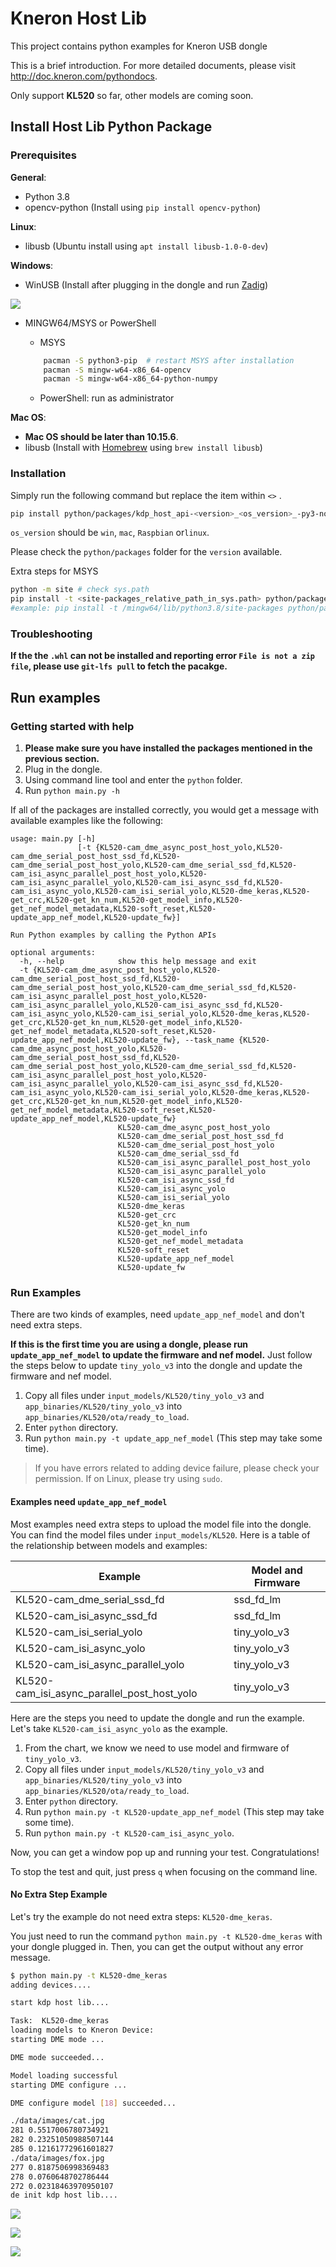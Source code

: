 # Kneron Host Lib

This project contains python examples for Kneron USB dongle

This is a brief introduction. For more detailed documents, please visit <http://doc.kneron.com/pythondocs>.

Only support **KL520** so far, other models are coming soon.

## Install Host Lib Python Package

### Prerequisites

**General**:

* Python 3.8
* opencv-python (Install using `pip install opencv-python`)

**Linux**:

* libusb (Ubuntu install using `apt install libusb-1.0-0-dev`)

**Windows**:

* WinUSB (Install after plugging in the dongle and run [Zadig](https://zadig.akeo.ie/))

![](docs/zadig.jpg)

* MINGW64/MSYS or PowerShell
    * MSYS
    ```bash
        pacman -S python3-pip  # restart MSYS after installation
        pacman -S mingw-w64-x86_64-opencv
        pacman -S mingw-w64-x86_64-python-numpy
    ```

    * PowerShell: run as administrator

**Mac OS**:

* **Mac OS should be later than 10.15.6**.
* libusb (Install with [Homebrew](https://brew.sh/) using `brew install libusb`)

### Installation

Simply run the following command but replace the item within `<>` .

```bash
pip install python/packages/kdp_host_api-<version>_<os_version>_-py3-none-any.whl
```

`os_version` should be `win`, `mac`, `Raspbian` or`linux`.

Please check the `python/packages` folder for the `version` available.

Extra steps for MSYS
```bash
python -m site # check sys.path
pip install -t <site-packages_relative_path_in_sys.path> python/packages/kdp_host_api-<version>_<os_version>_-py3-none-any.whl
#example: pip install -t /mingw64/lib/python3.8/site-packages python/packages/kdp_host_api-1.1.3_win_-py3-none-any.whl
```

### Troubleshooting

**If the the `.whl` can not be installed and reporting error `File is not a zip file`, please use `git-lfs pull` to fetch the pacakge.**

## Run examples

### Getting started with help

1. **Please make sure you have installed the packages mentioned in the previous section.**
2. Plug in the dongle.
3. Using command line tool and enter the `python` folder.
4. Run `python main.py -h`

If all of the packages are installed correctly, you would get a message with available examples like the following:

```
usage: main.py [-h]
               [-t {KL520-cam_dme_async_post_host_yolo,KL520-cam_dme_serial_post_host_ssd_fd,KL520-cam_dme_serial_post_host_yolo,KL520-cam_dme_serial_ssd_fd,KL520-cam_isi_async_parallel_post_host_yolo,KL520-cam_isi_async_parallel_yolo,KL520-cam_isi_async_ssd_fd,KL520-cam_isi_async_yolo,KL520-cam_isi_serial_yolo,KL520-dme_keras,KL520-get_crc,KL520-get_kn_num,KL520-get_model_info,KL520-get_nef_model_metadata,KL520-soft_reset,KL520-update_app_nef_model,KL520-update_fw}]

Run Python examples by calling the Python APIs

optional arguments:
  -h, --help            show this help message and exit
  -t {KL520-cam_dme_async_post_host_yolo,KL520-cam_dme_serial_post_host_ssd_fd,KL520-cam_dme_serial_post_host_yolo,KL520-cam_dme_serial_ssd_fd,KL520-cam_isi_async_parallel_post_host_yolo,KL520-cam_isi_async_parallel_yolo,KL520-cam_isi_async_ssd_fd,KL520-cam_isi_async_yolo,KL520-cam_isi_serial_yolo,KL520-dme_keras,KL520-get_crc,KL520-get_kn_num,KL520-get_model_info,KL520-get_nef_model_metadata,KL520-soft_reset,KL520-update_app_nef_model,KL520-update_fw}, --task_name {KL520-cam_dme_async_post_host_yolo,KL520-cam_dme_serial_post_host_ssd_fd,KL520-cam_dme_serial_post_host_yolo,KL520-cam_dme_serial_ssd_fd,KL520-cam_isi_async_parallel_post_host_yolo,KL520-cam_isi_async_parallel_yolo,KL520-cam_isi_async_ssd_fd,KL520-cam_isi_async_yolo,KL520-cam_isi_serial_yolo,KL520-dme_keras,KL520-get_crc,KL520-get_kn_num,KL520-get_model_info,KL520-get_nef_model_metadata,KL520-soft_reset,KL520-update_app_nef_model,KL520-update_fw}
                        KL520-cam_dme_async_post_host_yolo
                        KL520-cam_dme_serial_post_host_ssd_fd
                        KL520-cam_dme_serial_post_host_yolo
                        KL520-cam_dme_serial_ssd_fd
                        KL520-cam_isi_async_parallel_post_host_yolo
                        KL520-cam_isi_async_parallel_yolo
                        KL520-cam_isi_async_ssd_fd
                        KL520-cam_isi_async_yolo
                        KL520-cam_isi_serial_yolo
                        KL520-dme_keras
                        KL520-get_crc
                        KL520-get_kn_num
                        KL520-get_model_info
                        KL520-get_nef_model_metadata
                        KL520-soft_reset
                        KL520-update_app_nef_model
                        KL520-update_fw
```

### Run Examples

There are two kinds of examples, need `update_app_nef_model` and don't need extra steps.

**If this is the first time you are using a dongle, please run `update_app_nef_model` to update the firmware and nef model.**
Just follow the steps below to update `tiny_yolo_v3` into the dongle and update the firmware and nef model.

1. Copy all files under `input_models/KL520/tiny_yolo_v3` and `app_binaries/KL520/tiny_yolo_v3` into `app_binaries/KL520/ota/ready_to_load`.
2. Enter `python` directory.
3. Run `python main.py -t update_app_nef_model` (This step may take some time).

> If you have errors related to adding device failure, please check your permission. If on Linux, please try using `sudo`.

#### Examples need `update_app_nef_model`

Most examples need extra steps to upload the model file into the dongle. You can find the model files under `input_models/KL520`. Here is a table of the relationship between models and examples:

| Example                      | Model and Firmware |
|------------------------------|--------------|
| KL520-cam_dme_serial_ssd_fd  | ssd_fd_lm    |
| KL520-cam_isi_async_ssd_fd   | ssd_fd_lm    |
| KL520-cam_isi_serial_yolo    | tiny_yolo_v3 |
| KL520-cam_isi_async_yolo     | tiny_yolo_v3 |
| KL520-cam_isi_async_parallel_yolo | tiny_yolo_v3 |
| KL520-cam_isi_async_parallel_post_host_yolo | tiny_yolo_v3 |

Here are the steps you need to update the dongle and run the example. Let's take `KL520-cam_isi_async_yolo` as the example.

1. From the chart, we know we need to use model and firmware of `tiny_yolo_v3`.
2. Copy all files under `input_models/KL520/tiny_yolo_v3` and `app_binaries/KL520/tiny_yolo_v3` into `app_binaries/KL520/ota/ready_to_load`.
3. Enter `python` directory.
4. Run `python main.py -t KL520-update_app_nef_model` (This step may take some time).
5. Run `python main.py -t KL520-cam_isi_async_yolo`.

Now, you can get a window pop up and running your test. Congratulations!

To stop the test and quit, just press `q` when focusing on the command line.

#### No Extra Step Example

Let's try the example do not need extra steps: `KL520-dme_keras`.

You just need to run the command `python main.py -t KL520-dme_keras` with your dongle plugged in. Then, you can get the output without any error message.

```bash
$ python main.py -t KL520-dme_keras
adding devices....

start kdp host lib....

Task:  KL520-dme_keras
loading models to Kneron Device: 
starting DME mode ...

DME mode succeeded...

Model loading successful
starting DME configure ...

DME configure model [18] succeeded...

./data/images/cat.jpg
281 0.5517006780734921
282 0.23251050988507144
285 0.12161772961601827
./data/images/fox.jpg
277 0.8187506998369483
278 0.0760648702786444
272 0.02318463970950107
de init kdp host lib....
```

![](docs/kneo_1.JPG)

![](docs/kneo_2.JPG)

![](docs/kneo_3.JPG)